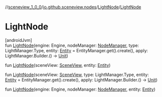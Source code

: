 //[sceneview_1_0_0](../../../index.md)/[io.github.sceneview.nodes](../index.md)/[LightNode](index.md)/[LightNode](-light-node.md)

# LightNode

[androidJvm]\
fun [LightNode](-light-node.md)(engine: Engine, nodeManager: [NodeManager](../../io.github.sceneview.managers/-node-manager/index.md), type: LightManager.Type, entity: [Entity](../../io.github.sceneview/index.md#1934583341%2FClasslikes%2F-602047187) = EntityManager.get().create(), apply: LightManager.Builder.() -&gt; [Unit](https://kotlinlang.org/api/latest/jvm/stdlib/kotlin/-unit/index.html))

fun [LightNode](-light-node.md)(sceneView: [SceneView](../../io.github.sceneview/-scene-view/index.md), entity: [Entity](../../io.github.sceneview/index.md#1934583341%2FClasslikes%2F-602047187))

fun [LightNode](-light-node.md)(sceneView: [SceneView](../../io.github.sceneview/-scene-view/index.md), type: LightManager.Type, entity: [Entity](../../io.github.sceneview/index.md#1934583341%2FClasslikes%2F-602047187) = EntityManager.get().create(), apply: LightManager.Builder.() -&gt; [Unit](https://kotlinlang.org/api/latest/jvm/stdlib/kotlin/-unit/index.html))

fun [LightNode](-light-node.md)(engine: Engine, nodeManager: [NodeManager](../../io.github.sceneview.managers/-node-manager/index.md), entity: [Entity](../../io.github.sceneview/index.md#1934583341%2FClasslikes%2F-602047187))
